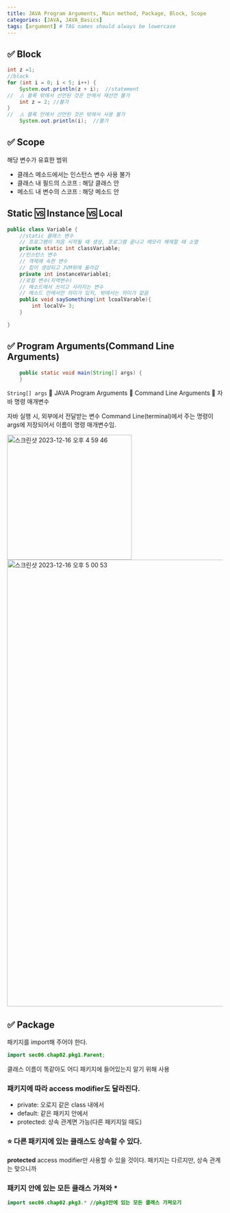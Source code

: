 ```yaml
---
title: JAVA Program Arguments, Main method, Package, Block, Scope
categories: [JAVA, JAVA_Basics]
tags: [argument] # TAG names should always be lowercase
---
```


## ✅ Block

```java
int z =1;
//block
for (int i = 0; i < 5; i++) {
    System.out.println(z + i);  //statement
//  ⚠️ 블록 밖에서 선언된 것은 안에서 재선언 불가
    int z = 2; //불가
}
//  ⚠️ 블록 안에서 선언된 것은 밖에서 사용 불가
    System.out.println(i);  //불가
```

## ✅ Scope

해당 변수가 유효한 범위

- 클래스 메소드에서는 인스턴스 변수 사용 불가
- 클래스 내 필드의 스코프 : 해당 클래스 안
- 메소드 내 변수의 스코프 : 해당 메소드 안

## Static 🆚 Instance 🆚 Local

```java
public class Variable {
    //static 클래스 변수
    // 프로그램이 처음 시작될 때 생성, 프로그램 끝나고 메모리 해제할 때 소멸
    private static int classVariable;
    //인스턴스 변수
    // 객체에 속한 변수
    // 힙이 생성되고 JVM위에 올라감
    private int instanceVariable1;
    //로컬 변수(지역변수)
    // 메소드에서 쓰이고 사라지는 변수
    // 메소드 안에서만 의미가 있지, 밖에서는 의미가 없음
    public void saySomething(int lcoalVarable){
        int localV= 3;
    }

}
```

## ✅ Program Arguments(Command Line Arguments)

```java
    public static void main(String[] args) {
    }
```

`String[] args`
🟰 JAVA Program Arguments
🟰 Command Line Arguments
🟰 자바 명령 매개변수

자바 실행 시, 외부에서 전달받는 변수
Command Line(terminal)에서 주는 명령이 args에 저장되어서 이름이 명령 매개변수임.

<img width="291" alt="스크린샷 2023-12-16 오후 4 59 46" src="https://github.com/soheeparklee/sc_project_carrotMkt_improved/assets/97790983/5c036296-5edf-46f0-bca7-75e0112a4e67">

<img width="1041" alt="스크린샷 2023-12-16 오후 5 00 53" src="https://github.com/soheeparklee/sc_project_carrotMkt_improved/assets/97790983/67544078-7e31-4482-8e58-0ad237178a61">

## ✅ Package

패키지를 import해 주어야 한다.

```java
import sec06.chap02.pkg1.Parent;
```

클래스 이름이 똑같아도 어디 패키지에 들어있는지 알기 위해 사용

### 패키지에 따라 access modifier도 달라진다.

- private: 오로지 같은 class 내에서
- default: 같은 패키지 안에서
- protected: 상속 관계면 가능(다른 패키지일 때도)

### ⭐️ 다른 패키지에 있는 클래스도 상속할 수 있다.

**protected** access modifier만 사용할 수 있을 것이다.
패키지는 다르지만, 상속 관계는 맞으니까

### 패키지 안에 있는 모든 클래스 가져와 \*

```java
import sec06.chap02.pkg3.* //pkg3안에 있는 모든 클래스 가져오기
```
